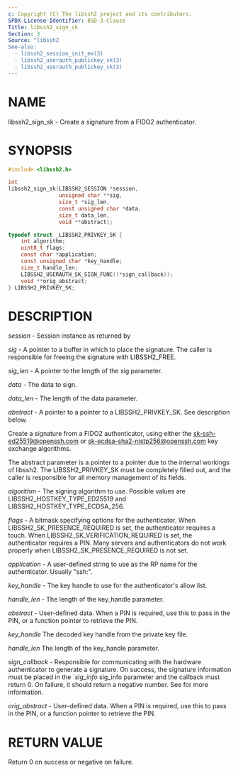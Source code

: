 ```yaml
---
c: Copyright (C) The libssh2 project and its contributors.
SPDX-License-Identifier: BSD-3-Clause
Title: libssh2_sign_sk
Section: 3
Source: "libssh2
See-also:
  - libssh2_session_init_ex(3)
  - libssh2_userauth_publickey_sk(3)
  - libssh2_userauth_publickey_sk(3)
---
```


# NAME

libssh2_sign_sk - Create a signature from a FIDO2 authenticator.

# SYNOPSIS

~~~c
#include <libssh2.h>

int
libssh2_sign_sk(LIBSSH2_SESSION *session,
                unsigned char **sig,
                size_t *sig_len,
                const unsigned char *data,
                size_t data_len,
                void **abstract);

typedef struct _LIBSSH2_PRIVKEY_SK {
    int algorithm;
    uint8_t flags;
    const char *application;
    const unsigned char *key_handle;
    size_t handle_len;
    LIBSSH2_USERAUTH_SK_SIGN_FUNC((*sign_callback));
    void **orig_abstract;
} LIBSSH2_PRIVKEY_SK;
~~~

# DESCRIPTION

*session* - Session instance as returned by

*sig* - A pointer to a buffer in which to place the signature. The caller
is responsible for freeing the signature with LIBSSH2_FREE.

*sig_len* - A pointer to the length of the sig parameter.

*data* - The data to sign.

*data_len* - The length of the data parameter.

*abstract* - A pointer to a pointer to a LIBSSH2_PRIVKEY_SK. See
description below.

Create a signature from a FIDO2 authenticator, using either the
sk-ssh-ed25519@openssh.com or sk-ecdsa-sha2-nistp256@openssh.com key
exchange algorithms.

The abstract parameter is a pointer to a pointer due to the internal workings
of libssh2. The LIBSSH2_PRIVKEY_SK must be completely filled out, and the
caller is responsible for all memory management of its fields.

*algorithm* - The signing algorithm to use. Possible values are
LIBSSH2_HOSTKEY_TYPE_ED25519 and LIBSSH2_HOSTKEY_TYPE_ECDSA_256.

*flags* - A bitmask specifying options for the authenticator. When
LIBSSH2_SK_PRESENCE_REQUIRED is set, the authenticator requires a touch. When
LIBSSH2_SK_VERIFICATION_REQUIRED is set, the authenticator requires a PIN.
Many servers and authenticators do not work properly when
LIBSSH2_SK_PRESENCE_REQUIRED is not set.

*application* - A user-defined string to use as the RP name for the
authenticator. Usually "ssh:".

*key_handle* - The key handle to use for the authenticator's allow list.

*handle_len* - The length of the key_handle parameter.

*abstract* - User-defined data. When a PIN is required, use this to pass in
the PIN, or a function pointer to retrieve the PIN.

*key_handle* The decoded key handle from the private key file.

*handle_len* The length of the key_handle parameter.

*sign_callback* - Responsible for communicating with the hardware
authenticator to generate a signature. On success, the signature information
must be placed in the `*sig_info* sig_info parameter and the callback must
return 0. On failure, it should return a negative number. See
 for more information.

*orig_abstract* - User-defined data. When a PIN is required, use this to
pass in the PIN, or a function pointer to retrieve the PIN.

# RETURN VALUE

Return 0 on success or negative on failure.
